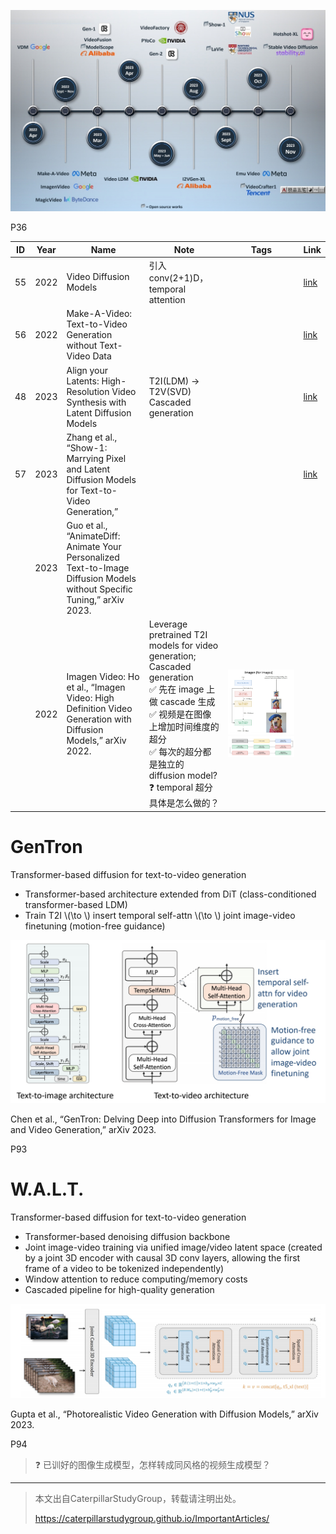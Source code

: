 ![](../../assets/08-30.png)

P36  

|ID|Year|Name|Note|Tags|Link|
|---|---|---|---|---|---|
|55|2022|Video Diffusion Models|引入conv(2+1)D，temporal attention||[link](https://caterpillarstudygroup.github.io/ReadPapers/55.html)|
|56|2022|Make-A-Video: Text-to-Video Generation without Text-Video Data|||[link](https://caterpillarstudygroup.github.io/ReadPapers/56.html)|
|48|2023|Align your Latents: High-Resolution Video Synthesis with Latent Diffusion Models|T2I(LDM) -> T2V(SVD)<br>Cascaded generation||[link](https://caterpillarstudygroup.github.io/ReadPapers/48.html)| 
|57|2023|Zhang et al., “Show-1: Marrying Pixel and Latent Diffusion Models for Text-to-Video Generation,”|||[link](https://caterpillarstudygroup.github.io/ReadPapers/57.html)| 
||2023|Guo et al., “AnimateDiff: Animate Your Personalized Text-to-Image Diffusion Models without Specific Tuning,” arXiv 2023. |
||2022|Imagen Video: Ho et al., “Imagen Video: High Definition Video Generation with Diffusion Models,” arXiv 2022.  |Leverage pretrained T2I models for video generation; Cascaded generation<br> &#x2705; 先在 image 上做 cascade 生成 <br> &#x2705; 视频是在图像上增加时间维度的超分   <br> &#x2705; 每次的超分都是独立的 diffusion model?   <br> &#x2753; temporal 超分具体是怎么做的？ | ![](../../assets/08-63-1.png)  ![](../../assets/08-63-2.png) |




  


# GenTron

Transformer-based diffusion for text-to-video generation

 - Transformer-based architecture extended from DiT (class-conditioned transformer-based LDM)   
 - Train T2I \\(\to \\)  insert temporal self-attn \\(\to \\) joint image-video finetuning (motion-free guidance)    

![](../../assets/08-91.png) 

Chen et al., “GenTron: Delving Deep into Diffusion Transformers for Image and Video Generation,” arXiv 2023.    

P93   
# W.A.L.T.

Transformer-based diffusion for text-to-video generation  

 - Transformer-based denoising diffusion backbone   
 - Joint image-video training via unified image/video latent space (created by a joint 3D encoder with causal 3D conv layers, allowing the first frame of a video to be tokenized independently)   
 - Window attention to reduce computing/memory costs   
 - Cascaded pipeline for high-quality generation    
 
![](../../assets/08-93.png) 

Gupta et al., “Photorealistic Video Generation with Diffusion Models,” arXiv 2023.     

P94   
> &#x2753; 已训好的图像生成模型，怎样转成同风格的视频生成模型？    

---------------------------------------
> 本文出自CaterpillarStudyGroup，转载请注明出处。
>
> https://caterpillarstudygroup.github.io/ImportantArticles/
